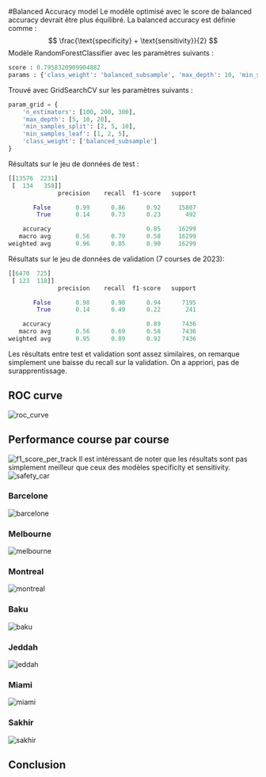 #Balanced Accuracy model
Le modèle optimisé avec le score de balanced accuracy devrait être plus équilibré. La balanced accuracy est définie comme :
$$
\frac{\text{specificity} + \text{sensitivity}}{2}
$$
Modèle RandomForestClassifier avec les paramètres suivants :
```python
score : 0.7958320909904882
params : {'class_weight': 'balanced_subsample', 'max_depth': 10, 'min_samples_leaf': 5, 'min_samples_split': 2, 'n_estimators': 100}
```

Trouvé avec GridSearchCV sur les paramètres suivants :
```python
param_grid = {
    'n_estimators': [100, 200, 300],
    'max_depth': [5, 10, 20],
    'min_samples_split': [2, 5, 10],
    'min_samples_leaf': [1, 2, 5],
    'class_weight': ['balanced_subsample']
}
```

Résultats sur le jeu de données de test :
```python
[[13576  2231]
 [  134   358]]
              precision    recall  f1-score   support

       False       0.99      0.86      0.92     15807
        True       0.14      0.73      0.23       492

    accuracy                           0.85     16299
   macro avg       0.56      0.79      0.58     16299
weighted avg       0.96      0.85      0.90     16299
```
Résultats sur le jeu de données de validation (7 courses de 2023):
```python
[[6470  725]
 [ 123  118]]
              precision    recall  f1-score   support

       False       0.98      0.90      0.94      7195
        True       0.14      0.49      0.22       241

    accuracy                           0.89      7436
   macro avg       0.56      0.69      0.58      7436
weighted avg       0.95      0.89      0.92      7436
```

Les résultats entre test et validation sont assez similaires, on remarque simplement une baisse du recall sur la validation. On a appriori, pas de surapprentissage.
## ROC curve
![roc_curve](figures/roc_curve.svg)
## Performance course par course
![f1_score_per_track](figures/f1_score_per_track.svg)
Il est intéressant de noter que les résultats sont pas simplement meilleur que ceux des modèles specificity et sensitivity. 
![safety_car](figures/sc_or_vsc_periods.svg)
### Barcelone
![barcelone](figures/predictions_by_lapNumber_9.svg)
### Melbourne
![melbourne](figures/predictions_by_lapNumber_19.svg)
### Montreal
![montreal](figures/predictions_by_lapNumber_29.svg)
### Baku
![baku](figures/predictions_by_lapNumber_4.svg)
### Jeddah
![jeddah](figures/predictions_by_lapNumber_14.svg)
### Miami
![miami](figures/predictions_by_lapNumber_24.svg)
### Sakhir
![sakhir](figures/predictions_by_lapNumber_34.svg)

## Conclusion
